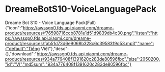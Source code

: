 # DreameBotS10-VoiceLanguagePack
Dreame Bot S10 - Voice Language Pack(Full)
{"icon":"https://awssgp0.fds.api.xiaomi.com/dreame-product/resources/f76598716ccb8781e1d51d9839db4c30.png","listen":"https://awssgp0.fds.api.xiaomi.com/dreame-product/resources/fab51d73d6e9068b328c6c3958319d53.mp3","name":{"default":"Tiếng Việt"},"desc":{},"download":"https://awssgp0.fds.api.xiaomi.com/dreame-product/resources/934a776408f1391620c283de80596fbc","size":2050200,"id":"VI","md5sum":"934a776408f1391620c283de80596fbc"}
